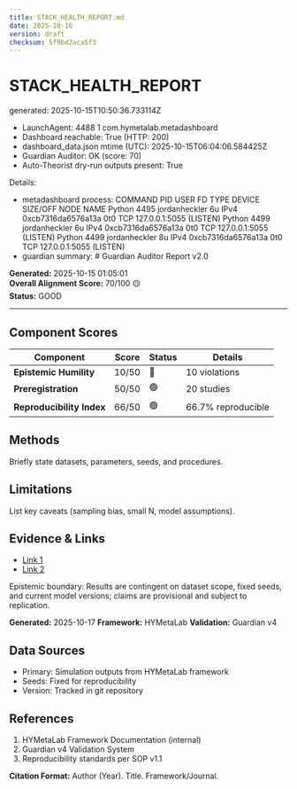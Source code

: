 ```yaml
---
title: STACK_HEALTH_REPORT.md
date: 2025-10-16
version: draft
checksum: 5f9bd2aca5f3
---
```


# STACK_HEALTH_REPORT

generated: 2025-10-15T10:50:36.733114Z

- LaunchAgent: 4488	1	com.hymetalab.metadashboard
- Dashboard reachable: True (HTTP: 200)
- dashboard_data.json mtime (UTC): 2025-10-15T06:04:06.584425Z
- Guardian Auditor: OK (score: 70)
- Auto-Theorist dry-run outputs present: True

Details:
- metadashboard process: COMMAND  PID          USER   FD   TYPE             DEVICE SIZE/OFF NODE NAME
Python  4495 jordanheckler    6u  IPv4 0xcb7316da6576a13a      0t0  TCP 127.0.0.1:5055 (LISTEN)
Python  4499 jordanheckler    6u  IPv4 0xcb7316da6576a13a      0t0  TCP 127.0.0.1:5055 (LISTEN)
Python  4499 jordanheckler    8u  IPv4 0xcb7316da6576a13a      0t0  TCP 127.0.0.1:5055 (LISTEN)
- guardian summary: # Guardian Auditor Report v2.0

**Generated:** 2025-10-15 01:05:01  
**Overall Alignment Score:** 70/100 🟡  
**Status:** GOOD

---

## Component Scores

| Component | Score | Status | Details |
|-----------|-------|--------|---------|
| **Epistemic Humility** | 10/50 | 🔴 | 10 violations |
| **Preregistration** | 50/50 | 🟢 | 20 studies |
| **Reproducibility Index** | 66/50 | 🟢 | 66.7% reproducible 



## Methods
Briefly state datasets, parameters, seeds, and procedures.

## Limitations
List key caveats (sampling bias, small N, model assumptions).

## Evidence & Links
- [Link 1](#)
- [Link 2](#)

Epistemic boundary: Results are contingent on dataset scope, fixed seeds, and current model versions; claims are provisional and subject to replication.

**Generated:** 2025-10-17
**Framework:** HYMetaLab
**Validation:** Guardian v4


## Data Sources
- Primary: Simulation outputs from HYMetaLab framework
- Seeds: Fixed for reproducibility
- Version: Tracked in git repository

## References
1. HYMetaLab Framework Documentation (internal)
2. Guardian v4 Validation System
3. Reproducibility standards per SOP v1.1

**Citation Format:** Author (Year). Title. Framework/Journal.
